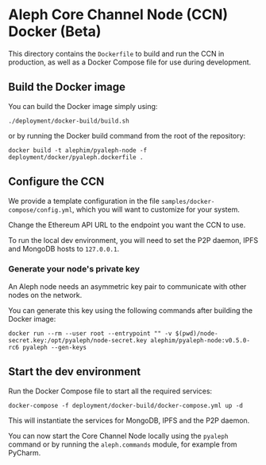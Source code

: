 # Aleph Core Channel Node (CCN) Docker (Beta)

This directory contains the `Dockerfile` to build and run the CCN in production,
as well as a Docker Compose file for use during development.

## Build the Docker image

You can build the Docker image simply using:
```shell script
./deployment/docker-build/build.sh
```

or by running the Docker build command from the root of the repository:
```shell script
docker build -t alephim/pyaleph-node -f deployment/docker/pyaleph.dockerfile .
```

## Configure the CCN

We provide a template configuration in the file `samples/docker-compose/config.yml`,
which you will want to customize for your system.

Change the Ethereum API URL to the endpoint you want the CCN to use.

To run the local dev environment, you will need to set the P2P daemon, IPFS and MongoDB hosts to `127.0.0.1`.

### Generate your node's private key

An Aleph node needs an asymmetric key pair to communicate with other nodes on the network.

You can generate this key using the following commands after building the Docker image:
```shell script
docker run --rm --user root --entrypoint "" -v $(pwd)/node-secret.key:/opt/pyaleph/node-secret.key alephim/pyaleph-node:v0.5.0-rc6 pyaleph --gen-keys
```

## Start the dev environment

Run the Docker Compose file to start all the required services:

```
docker-compose -f deployment/docker-build/docker-compose.yml up -d
```

This will instantiate the services for MongoDB, IPFS and the P2P daemon.

You can now start the Core Channel Node locally using the `pyaleph` command or by running the `aleph.commands` module,
for example from PyCharm.
